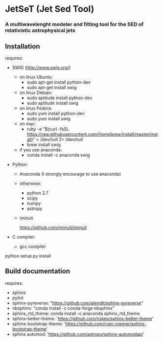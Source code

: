 JetSeT (Jet Sed Tool)
=====================

### A multiwavelenght modeler and fitting tool for the SED of relativistic  astrophysical jets

Installation
------------
requires:
- SWIG (http://www.swig.org/)
    - on linux Ubuntu:
        - sudo apt-get install python-dev
        - sudo apt-get install swig
     - on linux Debian:
        - sudo aptitude install python-dev
        - sudo aptitude install swig
     - on linux Fedora:
        - sudo yum install python-dev
        - sudo yum install swig
     - on mac:
        - ruby -e "$(curl -fsSL https://raw.githubusercontent.com/Homebrew/install/master/install)" < /dev/null 2> /dev/null
        - brew install swig
     - if you use anaconda:
        - conda install -c anaconda swig
        
 - Python:
     - Anaconda (I strongly encourage to use anaconda)
     - otherwise:
        - python 2.7
        - scipy
        - numpy
        - astropy
       
      - iminuit
        
        https://github.com/iminuit/iminuit
        
 - C compiler:
    - gcc compiler

python setup.py install



 Build documentation
 -------------------
 requires: 
    
 - sphinx
 - pylint
 - sphinx-pyreverse: "https://github.com/alendit/sphinx-pyreverse"
 - nbsphinx: "conda install -c conda-forge nbsphinx"
 - sphinx_rtd_theme: conda install -c anaconda sphinx_rtd_theme 
 - sphinx-better-theme: 'https://github.com/irskep/sphinx-better-theme' 
 - sphinx-bootstrap-theme: 'https://github.com/ryan-roemer/sphinx-bootstrap-theme'
 - sphinx automod: 'https://github.com/astropy/sphinx-automodapi'    